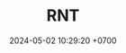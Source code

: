 ---
layout: teamCard
permalink: /team/:title.html
categories:  ROCT
maincover: /assets/logos/RNT.png
puntosLJMAYO24:
date: 2024-05-02 10:29:20 +0700
title: RNT
route: /liga-indigo
tag: johto042024
color: black
puntosLJ202404: 12
grupo: sur
background: '#F16C38'

cover: /assets/backCard.png
team: RNT 2
ID: RNT
puntos: 14
pj: 10

---